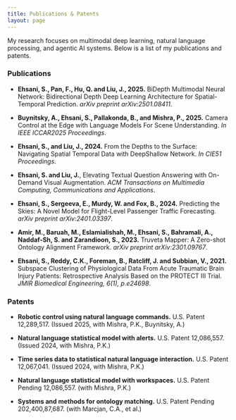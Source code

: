 ```yaml
---
title: Publications & Patents
layout: page
---
```


My research focuses on multimodal deep learning, natural language processing, and agentic AI systems. Below is a list of my publications and patents.

### Publications

*   **Ehsani, S., Pan, F., Hu, Q. and Liu, J., 2025.** BiDepth Multimodal Neural Network: Bidirectional Depth Deep Learning Architecture for Spatial-Temporal Prediction. *arXiv preprint arXiv:2501.08411*.

*   **Buynitsky, A., Ehsani, S., Pallakonda, B., and Mishra, P., 2025.** Camera Control at the Edge with Language Models For Scene Understanding. *In IEEE ICCAR2025 Proceedings*.

*   **Ehsani, S., and Liu, J., 2024.** From the Depths to the Surface: Navigating Spatial Temporal Data with DeepShallow Network. *In CIE51 Proceedings*.

*   **Ehsani, S. and Liu, J.**, Elevating Textual Question Answering with On-Demand Visual Augmentation. *ACM Transactions on Multimedia Computing, Communications and Applications*.

*   **Ehsani, S., Sergeeva, E., Murdy, W. and Fox, B., 2024.** Predicting the Skies: A Novel Model for Flight-Level Passenger Traffic Forecasting. *arXiv preprint arXiv:2401.03397*.

*   **Amir, M., Baruah, M., Eslamialishah, M., Ehsani, S., Bahramali, A., Naddaf-Sh, S. and Zarandioon, S., 2023.** Truveta Mapper: A Zero-shot Ontology Alignment Framework. *arXiv preprint arXiv:2301.09767*.

*   **Ehsani, S., Reddy, C.K., Foreman, B., Ratcliff, J. and Subbian, V., 2021.** Subspace Clustering of Physiological Data From Acute Traumatic Brain Injury Patients: Retrospective Analysis Based on the PROTECT III Trial. *JMIR Biomedical Engineering, 6(1), p.e24698*.


### Patents

*   **Robotic control using natural language commands.** U.S. Patent 12,289,517. (Issued 2025, with Mishra, P.K., Buynitsky, A.)

*   **Natural language statistical model with alerts.** U.S. Patent 12,086,557. (Issued 2024, with Mishra, P.K.)

*   **Time series data to statistical natural language interaction.** U.S. Patent 12,067,041. (Issued 2024, with Mishra, P.K.)

*   **Natural language statistical model with workspaces.** U.S. Patent Pending 12,086,557. (with Mishra, P.K.)

*   **Systems and methods for ontology matching.** U.S. Patent Pending 202,400,87,687. (with Marcjan, C.A., et al.)
